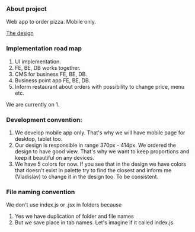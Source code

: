 ### About project
Web app to order pizza. Mobile only.

[The design](https://www.figma.com/file/UlLz0hGT4UmfWNBnpdJhpD/Pizza-mobile-app)

### Implementation road map 
1. UI implementation.
2. FE, BE, DB works together.
3. CMS for business FE, BE, DB.
4. Business point app FE, BE, DB.
5. Inform restaurant about orders with possibility to change price, menu etc.

We are currently on 1.


### Development convention: 

1. We develop mobile app only. That's why we will have mobile page for desktop, tablet too.
2. Our design is responsible in range 370px - 414px.
   We ordered the design to have good view.
   That's why we want to keep proportions and keep it beautiful on any devices.
3. We have 5 colors for now. If you see that in the design we have colors that
   doesn't exist in palette try to find the closest and inform me (Vladislav) to change it in 
   the design too. To be consistent.

### File naming convention
We don't use index.js or .jsx in folders because
1. Yes we have duplication of folder and file names
2. But we save place in tab names. Let's imagine if it called index.js

